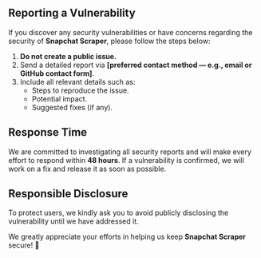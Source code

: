 ## Reporting a Vulnerability

If you discover any security vulnerabilities or have concerns regarding the security of **Snapchat Scraper**, please follow the steps below:

1. **Do not create a public issue.**
2. Send a detailed report via **[preferred contact method — e.g., email or GitHub contact form]**.
3. Include all relevant details such as:
   - Steps to reproduce the issue.
   - Potential impact.
   - Suggested fixes (if any).

## Response Time

We are committed to investigating all security reports and will make every effort to respond within **48 hours**. If a vulnerability is confirmed, we will work on a fix and release it as soon as possible.

## Responsible Disclosure

To protect users, we kindly ask you to avoid publicly disclosing the vulnerability until we have addressed it.

We greatly appreciate your efforts in helping us keep **Snapchat Scraper** secure! 🚀
